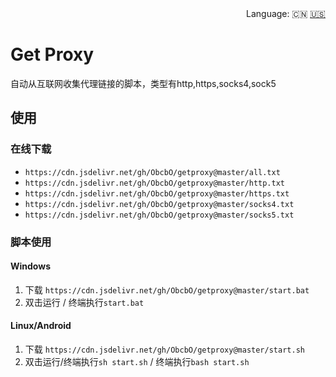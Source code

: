 <div align="right">
  Language:
  🇨🇳
  <a title="Chinese" href="/README_EN.md">🇺🇸</a>
</div>

# Get Proxy

自动从互联网收集代理链接的脚本，类型有http,https,socks4,sock5

## 使用

### 在线下载

- `https://cdn.jsdelivr.net/gh/ObcbO/getproxy@master/all.txt`
- `https://cdn.jsdelivr.net/gh/ObcbO/getproxy@master/http.txt`
- `https://cdn.jsdelivr.net/gh/ObcbO/getproxy@master/https.txt`
- `https://cdn.jsdelivr.net/gh/ObcbO/getproxy@master/socks4.txt`
- `https://cdn.jsdelivr.net/gh/ObcbO/getproxy@master/socks5.txt`

### 脚本使用

#### Windows

1. 下载 `https://cdn.jsdelivr.net/gh/ObcbO/getproxy@master/start.bat`
2. 双击运行 / 终端执行`start.bat`
   
#### Linux/Android

1. 下载 `https://cdn.jsdelivr.net/gh/ObcbO/getproxy@master/start.sh`
2. 双击运行/终端执行`sh start.sh` / 终端执行`bash start.sh`
